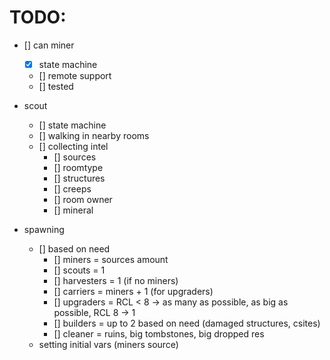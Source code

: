# TODO:

- [] can miner
    - [x] state machine
    - [] remote support
    - [] tested

- scout
    - [] state machine
    - [] walking in nearby rooms
    - [] collecting intel
        - [] sources
        - [] roomtype
        - [] structures
        - [] creeps
        - [] room owner
        - [] mineral

- spawning
    - [] based on need
        - [] miners = sources amount
        - [] scouts = 1
        - [] harvesters = 1 (if no miners)
        - [] carriers = miners + 1 (for upgraders)
        - [] upgraders = RCL < 8 -> as many as possible, as big as possible, RCL 8 -> 1
        - [] builders = up to 2 based on need (damaged structures, csites)
        - [] cleaner = ruins, big tombstones, big dropped res
    - setting initial vars (miners source)


